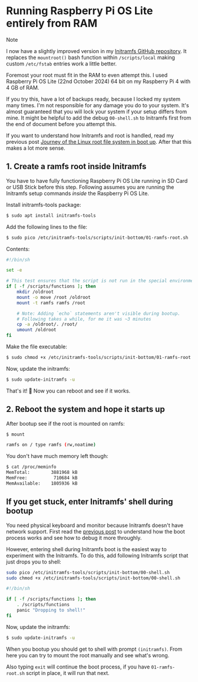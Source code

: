 # Running Raspberry Pi OS Lite entirely from RAM

> [!NOTE]  
> I now have a slightly improved version in my [Initramfs GitHub repository](https://github.com/Ciantic/initramfs). It replaces the `mountroot()` bash function within `/scripts/local` making custom `/etc/fstab` entries work a little better.

Foremost your root must fit in the RAM to even attempt this. I used Raspberry Pi OS Lite (22nd October 2024) 64 bit on my Raspberry Pi 4 with 4 GB of RAM.

If you try this, have a lot of backups ready, because I locked my system many times. I'm not responsible for any damage you do to your system. It's almost guaranteed that you will lock your system if your setup differs from mine. It might be helpful to add the debug `00-shell.sh` to Initramfs first from the end of document before you attempt this. 

If you want to understand how Initramfs and root is handled, read my previous post [Journey of the Linux root file system in boot up](./root.md). After that this makes a lot more sense.

## 1. Create a ramfs root inside Initramfs

You have to have fully functioning Raspberry Pi OS Lite running in SD Card or USB Stick before this step. Following assumes you are running the Initramfs setup commands *inside* the Raspberry Pi OS Lite.

Install initramfs-tools package:

```bash
$ sudo apt install initramfs-tools
```

Add the following lines to the file:

```bash
$ sudo pico /etc/initramfs-tools/scripts/init-bottom/01-ramfs-root.sh
```

Contents:

```sh
#!/bin/sh

set -e

# This test ensures that the script is not run in the special environment of the initramfs update command, only during boot.
if [ -f /scripts/functions ]; then
    mkdir /oldroot
    mount -o move /root /oldroot
    mount -t ramfs ramfs /root

    # Note: Adding `echo` statements aren't visible during bootup.
    # Following takes a while, for me it was ~3 minutes
    cp -a /oldroot/. /root/
    umount /oldroot
fi
```

Make the file executable:

```sh
$ sudo chmod +x /etc/initramfs-tools/scripts/init-bottom/01-ramfs-root.sh
```

Now, update the initramfs:

```sh
$ sudo update-initramfs -u
```

That's it! 🎉 Now you can reboot and see if it works.

## 2. Reboot the system and hope it starts up

After bootup see if the root is mounted on ramfs:

```sh
$ mount

ramfs on / type ramfs (rw,noatime)
```

You don't have much memory left though:

```sh
$ cat /proc/meminfo
MemTotal:        3881968 kB
MemFree:          710684 kB
MemAvailable:    1805936 kB
```

## If you get stuck, enter Initramfs' shell during bootup

You need physical keyboard and monitor because Initramfs doesn't have network support. First read the [previous post](./root.md) to understand how the boot process works and see how to debug it more throughly. 

However, entering shell during Initramfs boot is the easiest way to experiment with the Initramfs. To do this, add following Initramfs script that just drops you to shell:

```sh
sudo pico /etc/initramfs-tools/scripts/init-bottom/00-shell.sh
sudo chmod +x /etc/initramfs-tools/scripts/init-bottom/00-shell.sh
```

```sh
#!/bin/sh

if [ -f /scripts/functions ]; then
    . /scripts/functions
    panic "Dropping to shell!"
fi
```

Now, update the initramfs:

```sh
$ sudo update-initramfs -u
```

When you bootup you should get to shell with prompt `(initramfs)`. From here you can try to mount the root manually and see what's wrong.

Also typing `exit` will continue the boot process, if you have `01-ramfs-root.sh` script in place, it will run that next.